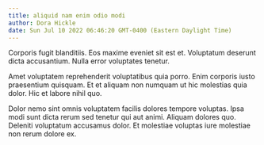 ```yaml
---
title: aliquid nam enim odio modi
author: Dora Hickle
date: Sun Jul 10 2022 06:46:20 GMT-0400 (Eastern Daylight Time)
---
```

Corporis fugit blanditiis. Eos maxime eveniet sit est et. Voluptatum deserunt dicta accusantium. Nulla error voluptates tenetur.

 Amet voluptatem reprehenderit voluptatibus quia porro. Enim corporis iusto praesentium quisquam. Et et aliquam non numquam ut hic molestias quia dolor. Hic et labore nihil quo.

 Dolor nemo sint omnis voluptatem facilis dolores tempore voluptas. Ipsa modi sunt dicta rerum sed tenetur qui aut animi. Aliquam dolores quo. Deleniti voluptatum accusamus dolor. Et molestiae voluptas iure molestiae non rerum dolore ex.